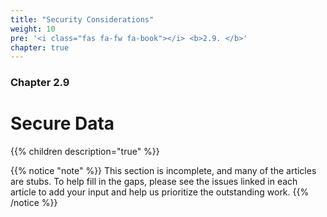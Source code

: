 ```yaml
---
title: "Security Considerations"
weight: 10
pre: '<i class="fas fa-fw fa-book"></i> <b>2.9. </b>'
chapter: true
---
```


### Chapter 2.9

# Secure Data

{{% children description="true" %}}

{{% notice "note" %}}
This section is incomplete, and many of the articles are stubs. To help fill in
the gaps, please see the issues linked in each article to add your input and
help us prioritize the outstanding work.
{{% /notice %}}
